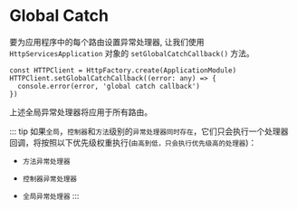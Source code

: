 # Global Catch

要为应用程序中的每个路由设置异常处理器, 让我们使用 `HttpServicesApplication` 对象的 `setGlobalCatchCallback()` 方法。

```ts{2}
const HTTPClient = HttpFactory.create(ApplicationModule)
HTTPClient.setGlobalCatchCallback((error: any) => {
  console.error(error, 'global catch callback')
})
```

上述全局异常处理器将应用于所有路由。

::: tip
如果`全局`，`控制器`和`方法`级别的`异常处理器同时存在`，它们只会执行一个处理器回调，将按照以下优先级权重执行(`由高到低，只会执行优先级高的处理器`)：  
- `方法异常处理器`
* `控制器异常处理器`
+ `全局异常处理器`
:::

